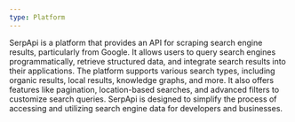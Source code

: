 ```yaml
---
type: Platform
---
```


SerpApi is a platform that provides an API for scraping search engine results, particularly from Google. It allows users to query search engines programmatically, retrieve structured data, and integrate search results into their applications. The platform supports various search types, including organic results, local results, knowledge graphs, and more. It also offers features like pagination, location-based searches, and advanced filters to customize search queries. SerpApi is designed to simplify the process of accessing and utilizing search engine data for developers and businesses.